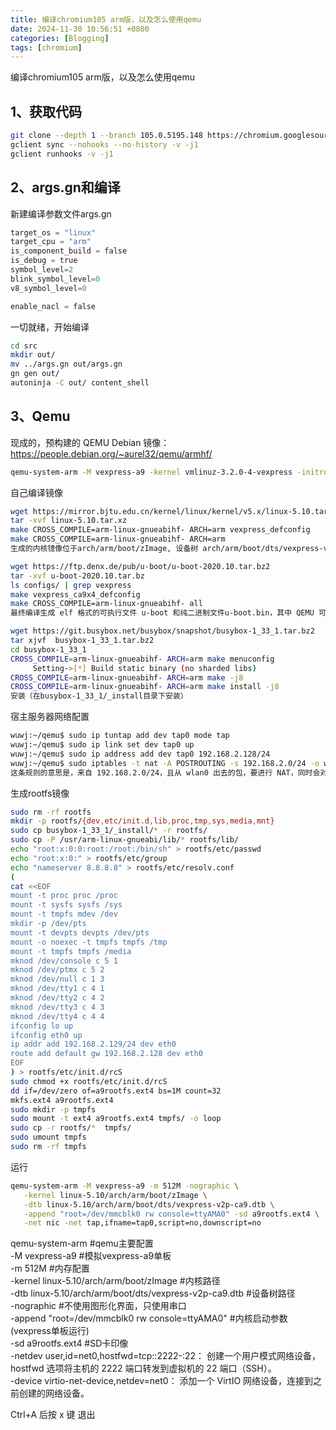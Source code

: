 ```yaml
---
title: 编译chromium105 arm版，以及怎么使用qemu
date: 2024-11-30 10:56:51 +0800
categories: [Blogging]
tags: [chromium]
---
```



编译chromium105 arm版，以及怎么使用qemu

## 1、获取代码

```bash
git clone --depth 1 --branch 105.0.5195.148 https://chromium.googlesource.com/chromium/src
gclient sync --nohooks --no-history -v -j1
gclient runhooks -v -j1 
```

## 2、args.gn和编译

新建编译参数文件args.gn
```python
target_os = "linux"
target_cpu = "arm"
is_component_build = false
is_debug = true
symbol_level=2
blink_symbol_level=0
v8_symbol_level=0

enable_nacl = false
```
一切就绪，开始编译
```bash
cd src
mkdir out/
mv ../args.gn out/args.gn
gn gen out/
autoninja -C out/ content_shell
```

## 3、Qemu

现成的，预构建的 QEMU Debian 镜像：https://people.debian.org/~aurel32/qemu/armhf/
```bash
qemu-system-arm -M vexpress-a9 -kernel vmlinuz-3.2.0-4-vexpress -initrd initrd.img-3.2.0-4-vexpress -drive if=sd,file=debian_wheezy_armhf_standard.qcow2 -append "root=/dev/mmcblk0p2"
```

自己编译镜像
```bash
wget https://mirror.bjtu.edu.cn/kernel/linux/kernel/v5.x/linux-5.10.tar.xz
tar -xvf linux-5.10.tar.xz
make CROSS_COMPILE=arm-linux-gnueabihf- ARCH=arm vexpress_defconfig
make CROSS_COMPILE=arm-linux-gnueabihf- ARCH=arm
生成的内核镱像位于arch/arm/boot/zImage, 设备树 arch/arm/boot/dts/vexpress-v2p-ca9.dtb

wget https://ftp.denx.de/pub/u-boot/u-boot-2020.10.tar.bz2
tar -xvf u-boot-2020.10.tar.bz
ls configs/ | grep vexpress
make vexpress_ca9x4_defconfig
make CROSS_COMPILE=arm-linux-gnueabihf- all
最终编译生成 elf 格式的可执行文件 u-boot 和纯二进制文件u-boot.bin，其中 QEMU 可以启动的为 elf 格式的可执行文件 u-boot

wget https://git.busybox.net/busybox/snapshot/busybox-1_33_1.tar.bz2
tar xjvf  busybox-1_33_1.tar.bz2
cd busybox-1_33_1
CROSS_COMPILE=arm-linux-gnueabihf- ARCH=arm make menuconfig
     Setting->[*] Build static binary (no sharded libs)
CROSS_COMPILE=arm-linux-gnueabihf- ARCH=arm make -j8
CROSS_COMPILE=arm-linux-gnueabihf- ARCH=arm make install -j8
安装（在busybox-1_33_1/_install目录下安装）
```

宿主服务器网络配置
```bash
wuwj:~/qemu$ sudo ip tuntap add dev tap0 mode tap
wuwj:~/qemu$ sudo ip link set dev tap0 up
wuwj:~/qemu$ sudo ip address add dev tap0 192.168.2.128/24
wuwj:~/qemu$ sudo iptables -t nat -A POSTROUTING -s 192.168.2.0/24 -o wlan0 -j MASQUERADE
这条规则的意思是，来自 192.168.2.0/24，且从 wlan0 出去的包，要进行 NAT，同时会对返回的包进行 NAT。如果只有一个子网， -s 192.168.2.0/24 可以省略。

```

生成rootfs镜像
```bash
sudo rm -rf rootfs
mkdir -p rootfs/{dev,etc/init.d,lib,proc,tmp,sys,media,mnt}
sudo cp busybox-1_33_1/_install/* -r rootfs/
sudo cp -P /usr/arm-linux-gnueabi/lib/* rootfs/lib/
echo "root:x:0:0:root:/root:/bin/sh" > rootfs/etc/passwd
echo "root:x:0:" > rootfs/etc/group
echo "nameserver 8.8.8.8" > rootfs/etc/resolv.conf
(
cat <<EOF
mount -t proc proc /proc
mount -t sysfs sysfs /sys
mount -t tmpfs mdev /dev
mkdir -p /dev/pts
mount -t devpts devpts /dev/pts
mount -o noexec -t tmpfs tmpfs /tmp
mount -t tmpfs tmpfs /media
mknod /dev/console c 5 1
mknod /dev/ptmx c 5 2
mknod /dev/null c 1 3
mknod /dev/tty1 c 4 1
mknod /dev/tty2 c 4 2
mknod /dev/tty3 c 4 3
mknod /dev/tty4 c 4 4
ifconfig lo up
ifconfig eth0 up
ip addr add 192.168.2.129/24 dev eth0
route add default gw 192.168.2.128 dev eth0
EOF
) > rootfs/etc/init.d/rcS
sudo chmod +x rootfs/etc/init.d/rcS
dd if=/dev/zero of=a9rootfs.ext4 bs=1M count=32
mkfs.ext4 a9rootfs.ext4
sudo mkdir -p tmpfs
sudo mount -t ext4 a9rootfs.ext4 tmpfs/ -o loop
sudo cp -r rootfs/*  tmpfs/
sudo umount tmpfs
sudo rm -rf tmpfs
```
运行
```bash
qemu-system-arm -M vexpress-a9 -m 512M -nographic \
   -kernel linux-5.10/arch/arm/boot/zImage \
   -dtb linux-5.10/arch/arm/boot/dts/vexpress-v2p-ca9.dtb \
   -append "root=/dev/mmcblk0 rw console=ttyAMA0" -sd a9rootfs.ext4 \
   -net nic -net tap,ifname=tap0,script=no,downscript=no
```
 
qemu-system-arm                          #qemu主要配置  
-M vexpress-a9                           #模拟vexpress-a9单板  
-m 512M                                  #内存配置  
-kernel linux-5.10/arch/arm/boot/zImage  #内核路径  
-dtb linux-5.10/arch/arm/boot/dts/vexpress-v2p-ca9.dtb  #设备树路径  
-nographic                               #不使用图形化界面，只使用串口  
-append "root=/dev/mmcblk0 rw  console=ttyAMA0"  #内核启动参数(vexpress单板运行)  
-sd a9rootfs.ext4                        #SD卡印像  
-netdev user,id=net0,hostfwd=tcp::2222-:22： 创建一个用户模式网络设备，hostfwd 选项将主机的 2222 端口转发到虚拟机的 22 端口（SSH）。  
-device virtio-net-device,netdev=net0：        添加一个 VirtIO 网络设备，连接到之前创建的网络设备。  

Ctrl+A 后按 x 键 退出  
